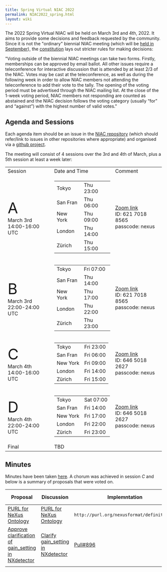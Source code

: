 ```yaml
---
title: Spring Virtual NIAC 2022
permalink: NIAC2022_spring.html
layout: wiki
---
```


The 2022 Spring Virtual NIAC will be held on March 3rd and 4th, 2022. It aims to provide some decisions and feedback requested by the community.
Since it is not the "ordinary" biennial NIAC meeting (which will be [held in September](https://www.nexusformat.org/NIAC2022.html)), the [constitution](https://www.nexusformat.org/NIAC.html) lays out stricter rules for making decisions: 

"Voting outside of the biennial NIAC meetings can take two forms. Firstly, memberships can be approved by email ballot. All other issues require a teleconference for interactive discussion that is attended by at least 2/3 of the NIAC. Votes may be cast at the teleconference, as well as during the following week in order to allow NIAC members not attending the teleconference to add their vote to the tally. The opening of the voting period must be advertised through the NIAC mailing list. At the close of the 1-week voting period, NIAC members not responding are counted as abstained and the NIAC decision follows the voting category (usually “for” and “against”) with the highest number of valid votes."

Agenda and Sessions
----------------
Each agenda item should be an issue in the [NIAC repository](https://github.com/nexusformat/NIAC/issues) (which should refer/link to issues in other repositories where appropriate) and organised via a [github project](https://github.com/nexusformat/NIAC/projects/4).

The meeting will consist of 4 sessions over the 3rd and 4th of March, plus a 5th session at least a week later:
<table>
<TR><TD> Session </TD><TD> Date and Time </TD><TD> Comment </TD></TR>
<TR><TD> <font size="+10">A</font> <BR>March 3rd<BR>14:00-16:00 UTC</TD><TD>
<table>
<TR><TD>Tokyo</TD><TD>Thu 23:00</TD></TR>
<TR><TD>San Fran</TD><TD>Thu 06:00</TD></TR>
<TR><TD>New York</TD><TD>Thu 09:00</TD></TR>
<TR><TD>London</TD><TD>Thu 14:00</TD></TR>
<TR><TD>Zürich</TD><TD>Thu 15:00</TD></TR>
</table>
</TD><TD> <A href="https://psich.zoom.us/j/62170188565?pwd=VUNUMDR5V3NNRDFHd3pzM2liQnplZz09">Zoom link</A><BR>
  ID: 621 7018 8565 <BR>passcode: nexus</TD></TR>
<TR><TD> <font size="+10">B</font> <BR>March 3rd<BR>22:00-24:00 UTC </TD><TD>
<table>
<TR><TD>Tokyo</TD><TD>Fri 07:00</TD></TR>
<TR><TD>San Fran</TD><TD>Thu 14:00</TD></TR>
<TR><TD>New York</TD><TD>Thu 17:00</TD></TR>
<TR><TD>London</TD><TD>Thu 22:00</TD></TR>
<TR><TD>Zürich</TD><TD>Thu 23:00</TD></TR>
</table>
  </TD><TD> <A href="https://psich.zoom.us/j/62170188565?pwd=VUNUMDR5V3NNRDFHd3pzM2liQnplZz09">Zoom link</A><BR>
  ID: 621 7018 8565 <BR>passcode: nexus </TD></TR>
<TR><TD> <font size="+10">C</font> <BR>March 4th<BR>14:00-16:00 UTC</TD><TD>
<table>
<TR><TD>Tokyo</TD><TD>Fri 23:00</TD></TR>
<TR><TD>San Fran</TD><TD>Fri 06:00</TD></TR>
<TR><TD>New York</TD><TD>Fri 09:00</TD></TR>
<TR><TD>London</TD><TD>Fri 14:00</TD></TR>
<TR><TD>Zürich</TD><TD>Fri 15:00</TD></TR>
</table>
  </TD><TD> <A href="https://psich.zoom.us/j/64650182627?pwd=c08xY0NxRGt1Z0FaQkxZRlRBZEVTUT09">Zoom link</A><BR>
  ID: 646 5018 2627 <BR>passcode: nexus  </TD></TR>
<TR><TD> <font size="+10">D</font> <BR>March 4th<BR>22:00-24:00 UTC</TD><TD> 
<table>
<TR><TD>Tokyo</TD><TD>Sat 07:00</TD></TR>
<TR><TD>San Fran</TD><TD>Fri 14:00</TD></TR>
<TR><TD>New York</TD><TD>Fri 17:00</TD></TR>
<TR><TD>London</TD><TD>Fri 22:00</TD></TR>
<TR><TD>Zürich</TD><TD>Fri 23:00</TD></TR>
</table>
  </TD><TD> <A href="https://psich.zoom.us/j/64650182627?pwd=c08xY0NxRGt1Z0FaQkxZRlRBZEVTUT09">Zoom link</A><BR>
  ID: 646 5018 2627 <BR>passcode: nexus  </TD></TR>
<TR><TD> Final </TD><TD> TBD </TD><TD>   </TD></TR>
</table>

  
Minutes
-------

Minutes have been taken [here](https://www.nexusformat.org/NIAC2022_spring_minutes.html). A chorum was achieved in session *C* and below is a summary of proposals that were voted on.


|    Proposal     |  Discussion  |  Implemntation  |   Vote Count    |
| --- | --- | --- | --- |
| [PURL for NeXus Ontology](https://github.com/nexusformat/NIAC/issues/95#issuecomment-1059210877) | [PURL for NeXus Ontology](https://github.com/nexusformat/NIAC/issues/95) | `http://purl.org/nexusformat/definitions/` | Ongoing |
| [Approve clarification of gain_setting in NXdetector](https://github.com/nexusformat/NIAC/issues/100#issue-1154265378) | [Clarify gain_setting in NXdetector](https://github.com/nexusformat/definitions/issues/894) | [Pull#896](https://github.com/nexusformat/definitions/pull/896) | Ongoing |
|  |  |  |
